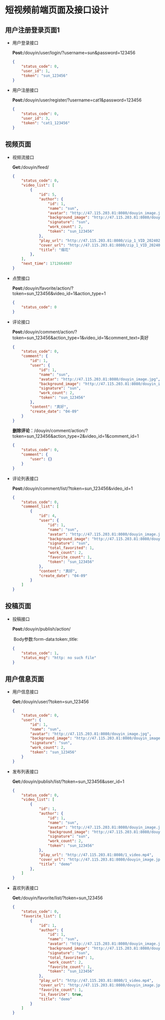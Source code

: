 # 短视频前端页面及接口设计


## 用户注册登录页面1

- 用户登录接口

  **Post:**/douyin/user/login/?username=sun&password=123456

  ```json
  {
      "status_code": 0,
      "user_id": 1,
      "token": "sun_123456"
  }
  ```

  

- 用户注册接口

  **Post:**/douyin/user/register/?username=cat1&password=123456

  ```json
  {
      "status_code": 0,
      "user_id": 3,
      "token": "cat1_123456"
  }
  ```

## 视频页面

- 视频流接口

  **Get:**/douyin/feed/

  ```json
  {
      "status_code": 0,
      "video_list": [
          {
              "id": 5,
              "author": {
                  "id": 1,
                  "name": "sun",
                  "avatar": "http://47.115.203.81:8080/douyin_image.jpg",
                  "background_image": "http://47.115.203.81:8080/douyin_image.jpg",
                  "signature": "sun",
                  "work_count": 2,
                  "token": "sun_123456"
              },
              "play_url": "http://47.115.203.81:8080/zip_1_VID_20240209_204258.mp4",
              "cover_url": "http://47.115.203.81:8080/zip_1_VID_20240209_204258.mp4_image.jpg",
              "title": "烟花"
          },
      ],
      "next_time": 1712664087
  }
  ```

  

- 点赞接口

  **Post:**/douyin/favorite/action/?token=sun_123456&video_id=1&action_type=1

  ```json
  {
      "status_code": 0
  }
  ```

  

- 评论接口

  **Post:**/douyin/comment/action/?token=sun_123456&action_type=1&video_id=1&comment_text=真好

  ```json
  {
      "status_code": 0,
      "comment": {
          "id": 1,
          "user": {
              "id": 1,
              "name": "sun",
              "avatar": "http://47.115.203.81:8080/douyin_image.jpg",
              "background_image": "http://47.115.203.81:8080/douyin_image.jpg",
              "signature": "sun",
              "work_count": 2,
              "token": "sun_123456"
          },
          "content": "真好",
          "create_date": "04-09"
      }
  }
  ```

  **删除评论**：/douyin/comment/action/?token=sun_123456&action_type=2&video_id=1&comment_id=1

  ```json
  {
      "status_code": 0,
      "comment": {
          "user": {}
      }
  }
  ```

  

- 评论列表接口

  **Post:**/douyin/comment/list/?token=sun_123456&video_id=1

  ```json
  {
      "status_code": 0,
      "comment_list": [
          {
              "id": 4,
              "user": {
                  "id": 1,
                  "name": "sun",
                  "avatar": "http://47.115.203.81:8080/douyin_image.jpg",
                  "background_image": "http://47.115.203.81:8080/douyin_image.jpg",
                  "signature": "sun",
                  "total_favorited": 1,
                  "work_count": 2,
                  "favorite_count": 1,
                  "token": "sun_123456"
              },
              "content": "真好",
              "create_date": "04-09"
          }
      ]
  }
  ```

  

## 投稿页面

- 投稿接口

  **Post:**/douyin/publish/action/

  ​	Body参数:form-data:token:,title:

  ```json
  {
      "status_code": 1,
      "status_msg": "http: no such file"
  }
  ```

  

## 用户信息页面

- 用户信息接口

  **Get:**/douyin/user/?token=sun_123456

  ```json
  {
      "status_code": 0,
      "user": {
          "id": 1,
          "name": "sun",
          "avatar": "http://47.115.203.81:8080/douyin_image.jpg",
          "background_image": "http://47.115.203.81:8080/douyin_image.jpg",
          "signature": "sun",
          "work_count": 2,
          "token": "sun_123456"
      }
  }
  ```

  

- 发布列表接口

  **Get:**/douyin/publish/list/?token=sun_123456&user_id=1

  ```json
  {
      "status_code": 0,
      "video_list": [
          {
              "id": 1,
              "author": {
                  "id": 1,
                  "name": "sun",
                  "avatar": "http://47.115.203.81:8080/douyin_image.jpg",
                  "background_image": "http://47.115.203.81:8080/douyin_image.jpg",
                  "signature": "sun",
                  "work_count": 2,
                  "token": "sun_123456"
              },
              "play_url": "http://47.115.203.81:8080/1_video.mp4",
              "cover_url": "http://47.115.203.81:8080/douyin_image.jpg",
              "title": "demo"
          },
      ]
  }
  ```

  

- 喜欢列表接口

  **Get:**/douyin/favorite/list/?token=sun_123456

  ```json
  {
      "status_code": 0,
      "favorite_list": [
          {
              "id": 1,
              "author": {
                  "id": 1,
                  "name": "sun",
                  "avatar": "http://47.115.203.81:8080/douyin_image.jpg",
                  "background_image": "http://47.115.203.81:8080/douyin_image.jpg",
                  "signature": "sun",
                  "total_favorited": 1,
                  "work_count": 2,
                  "favorite_count": 1,
                  "token": "sun_123456"
              },
              "play_url": "http://47.115.203.81:8080/1_video.mp4",
              "cover_url": "http://47.115.203.81:8080/douyin_image.jpg",
              "favorite_count": 1,
              "is_favorite": true,
              "title": "demo"
          }
      ]
  }
  ```

  

